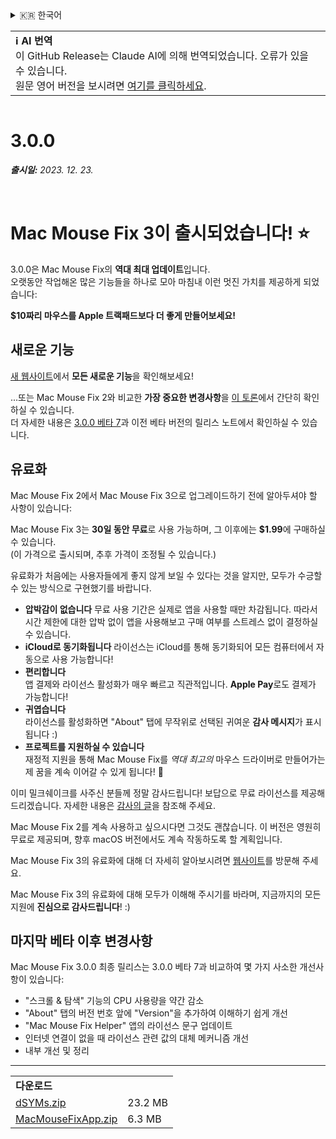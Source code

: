 <details>
<summary>🇰🇷 한국어</summary>

[🇬🇧 English (GitHub Release)](https://github.com/noah-nuebling/mac-mouse-fix/releases/tag/3.0.0)\
[🇦🇩 Català](https://redirect.macmousefix.com/?target=mmf-release&tag=3.0.0&locale=ca)\
[🇩🇪 Deutsch](https://redirect.macmousefix.com/?target=mmf-release&tag=3.0.0&locale=de)\
[🇪🇸 Español](https://redirect.macmousefix.com/?target=mmf-release&tag=3.0.0&locale=es)\
[🇫🇷 Français](https://redirect.macmousefix.com/?target=mmf-release&tag=3.0.0&locale=fr)\
[🇮🇩 Indonesia](https://redirect.macmousefix.com/?target=mmf-release&tag=3.0.0&locale=id)\
[🇮🇹 Italiano](https://redirect.macmousefix.com/?target=mmf-release&tag=3.0.0&locale=it)\
[🇭🇺 Magyar](https://redirect.macmousefix.com/?target=mmf-release&tag=3.0.0&locale=hu)\
[🇳🇱 Nederlands](https://redirect.macmousefix.com/?target=mmf-release&tag=3.0.0&locale=nl)\
[🇵🇱 Polski](https://redirect.macmousefix.com/?target=mmf-release&tag=3.0.0&locale=pl)\
[🇧🇷 Português (Brasil)](https://redirect.macmousefix.com/?target=mmf-release&tag=3.0.0&locale=pt-BR)\
[🇵🇹 Português (Portugal)](https://redirect.macmousefix.com/?target=mmf-release&tag=3.0.0&locale=pt-PT)\
[🇷🇴 Română](https://redirect.macmousefix.com/?target=mmf-release&tag=3.0.0&locale=ro)\
[🇸🇪 Svenska](https://redirect.macmousefix.com/?target=mmf-release&tag=3.0.0&locale=sv)\
[🇻🇳 Tiếng Việt](https://redirect.macmousefix.com/?target=mmf-release&tag=3.0.0&locale=vi)\
[🇹🇷 Türkçe](https://redirect.macmousefix.com/?target=mmf-release&tag=3.0.0&locale=tr)\
[🇨🇿 Čeština](https://redirect.macmousefix.com/?target=mmf-release&tag=3.0.0&locale=cs)\
[🇬🇷 Ελληνικά](https://redirect.macmousefix.com/?target=mmf-release&tag=3.0.0&locale=el)\
[🇷🇺 Русский](https://redirect.macmousefix.com/?target=mmf-release&tag=3.0.0&locale=ru)\
[🇺🇦 Українська](https://redirect.macmousefix.com/?target=mmf-release&tag=3.0.0&locale=uk)\
[🇮🇱 עברית](https://redirect.macmousefix.com/?target=mmf-release&tag=3.0.0&locale=he)\
[🇸🇦 العربية](https://redirect.macmousefix.com/?target=mmf-release&tag=3.0.0&locale=ar)\
[🇮🇳 हिन्दी](https://redirect.macmousefix.com/?target=mmf-release&tag=3.0.0&locale=hi)\
[🇹🇭 ไทย](https://redirect.macmousefix.com/?target=mmf-release&tag=3.0.0&locale=th)\
[🇨🇳 中文 (简体)](https://redirect.macmousefix.com/?target=mmf-release&tag=3.0.0&locale=zh-Hans)\
[🇨🇳 中文 (繁體)](https://redirect.macmousefix.com/?target=mmf-release&tag=3.0.0&locale=zh-Hant)\
[🇭🇰 中文（香港)](https://redirect.macmousefix.com/?target=mmf-release&tag=3.0.0&locale=zh-HK)\
[🇯🇵 日本語](https://redirect.macmousefix.com/?target=mmf-release&tag=3.0.0&locale=ja)\
**🇰🇷 한국어**\
[Help translate Mac Mouse Fix to different languages!](https://github.com/noah-nuebling/mac-mouse-fix/discussions/731)
</details>
<table align=><td>
<b>ℹ️ AI 번역</b><br>
이 GitHub Release는 Claude AI에 의해 번역되었습니다. 오류가 있을 수 있습니다.<br>
원문 영어 버전을 보시려면 <a href="https://github.com/noah-nuebling/mac-mouse-fix/releases/tag/3.0.0">여기를 클릭하세요</a>.
</td></table>

<table></table>

# 3.0.0
***출시일:** 2023. 12. 23.*

<br>

# Mac Mouse Fix 3이 출시되었습니다! ⭐️

3.0.0은 Mac Mouse Fix의 **역대 최대 업데이트**입니다.\
오랫동안 작업해온 많은 기능들을 하나로 모아 마침내 이런 멋진 가치를 제공하게 되었습니다:

**$10짜리 마우스를 Apple 트랙패드보다 더 좋게 만들어보세요!**

## 새로운 기능

[새 웹사이트](http://macmousefix.com/)에서 **모든 새로운 기능**을 확인해보세요!

...또는 Mac Mouse Fix 2와 비교한 **가장 중요한 변경사항**을 [이 토론](https://github.com/noah-nuebling/mac-mouse-fix/discussions/743#discussioncomment-7938922)에서 간단히 확인하실 수 있습니다.\
더 자세한 내용은 [3.0.0 베타 7](https://redirect.macmousefix.com/?target=mmf-release&tag=3.0.0-Beta-7&locale=ko)과 이전 베타 버전의 릴리스 노트에서 확인하실 수 있습니다.

## 유료화

Mac Mouse Fix 2에서 Mac Mouse Fix 3으로 업그레이드하기 전에 알아두셔야 할 사항이 있습니다:

Mac Mouse Fix 3는 **30일 동안 무료**로 사용 가능하며, 그 이후에는 **$1.99**에 구매하실 수 있습니다.\
(이 가격으로 출시되며, 추후 가격이 조정될 수 있습니다.)

유료화가 처음에는 사용자들에게 좋지 않게 보일 수 있다는 것을 알지만, 모두가 수긍할 수 있는 방식으로 구현했기를 바랍니다.

- **압박감이 없습니다**
   무료 사용 기간은 실제로 앱을 사용할 때만 차감됩니다. 따라서 시간 제한에 대한 압박 없이 앱을 사용해보고 구매 여부를 스트레스 없이 결정하실 수 있습니다.
- **iCloud로 동기화됩니다**
   라이선스는 iCloud를 통해 동기화되어 모든 컴퓨터에서 자동으로 사용 가능합니다!
- **편리합니다**\
   앱 결제와 라이선스 활성화가 매우 빠르고 직관적입니다. **Apple Pay**로도 결제가 가능합니다!
- **귀엽습니다**\
   라이선스를 활성화하면 "About" 탭에 무작위로 선택된 귀여운 **감사 메시지**가 표시됩니다 :)
- **프로젝트를 지원하실 수 있습니다**\
   재정적 지원을 통해 Mac Mouse Fix를 *역대 최고의* 마우스 드라이버로 만들어가는 제 꿈을 계속 이어갈 수 있게 됩니다! 🚀

이미 밀크쉐이크를 사주신 분들께 정말 감사드립니다! 보답으로 무료 라이선스를 제공해 드리겠습니다. 자세한 내용은 [감사의 글](https://github.com/noah-nuebling/mac-mouse-fix/blob/master/Acknowledgements.md#-paypal-donations)을 참조해 주세요.

Mac Mouse Fix 2를 계속 사용하고 싶으시다면 그것도 괜찮습니다. 이 버전은 영원히 무료로 제공되며, 향후 macOS 버전에서도 계속 작동하도록 할 계획입니다.

Mac Mouse Fix 3의 유료화에 대해 더 자세히 알아보시려면 [웹사이트](https://macmousefix.com/#price)를 방문해 주세요.

Mac Mouse Fix 3의 유료화에 대해 모두가 이해해 주시기를 바라며, 지금까지의 모든 지원에 **진심으로 감사드립니다**! :)

## 마지막 베타 이후 변경사항

Mac Mouse Fix 3.0.0 최종 릴리스는 3.0.0 베타 7과 비교하여 몇 가지 사소한 개선사항이 있습니다:

- "스크롤 & 탐색" 기능의 CPU 사용량을 약간 감소
- "About" 탭의 버전 번호 앞에 "Version"을 추가하여 이해하기 쉽게 개선
- "Mac Mouse Fix Helper" 앱의 라이선스 문구 업데이트
- 인터넷 연결이 없을 때 라이선스 관련 값의 대체 메커니즘 개선
- 내부 개선 및 정리

---

<table align="start">
<tr>
    <td colspan=2>
        <b>다운로드</b>
    </td>
</tr>
<tr>
    <td><a href="https://github.com/noah-nuebling/mac-mouse-fix/releases/download/3.0.0/dSYMs.zip">dSYMs.zip</a></td>
    <td>23.2 MB</td>
</tr>
<tr>
    <td><a href="https://github.com/noah-nuebling/mac-mouse-fix/releases/download/3.0.0/MacMouseFixApp.zip">MacMouseFixApp.zip</a></td>
    <td>6.3 MB</td>
</tr>
</table>